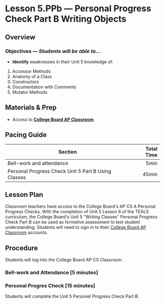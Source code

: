 Lesson 5.PPb — Personal Progress Check Part B Writing Objects
====================================================================================================

Overview
--------
### Objectives — _Students will be able to…_
- **Identify** weaknesses in their Unit 5 knowledge of:
1. Accessor Methods
2. Anatomy of a Class
3. Constructors
4. Documentation with Comments
5. Mutator Methods


Materials & Prep
----------------
- Access to **[College Board AP Classroom]**

Pacing Guide
------------
| Section                                  | Total Time |
|------------------------------------------|-----------:|
| Bell-work and attendance                 |       5min |
| Personal Progress Check Unit 5 Part B Using Classes |      45min |

Lesson Plan
-------
Classroom teachers have access to the College Board's AP CS A Personal Progress Checks.  With the completion of Unit 5 Lesson 6 of the TEALS curriculum, the College Board's Unit 5 "Writing Classes" Personal Progress Check Part B can be used as formative assessment to test student understanding.  Students will need to sign in to their [College Board AP Classroom] accounts.

Procedure
---------
Students will log into the College Board AP CS Classroom.

### Bell-work and Attendance \[5 minutes\]


### Personal Progres Check \[15 minutes\]
Students will complete the Unit 5 Personel Progress Check Part B.

[College Board AP Classroom]: https://myap.collegeboard.org/login
